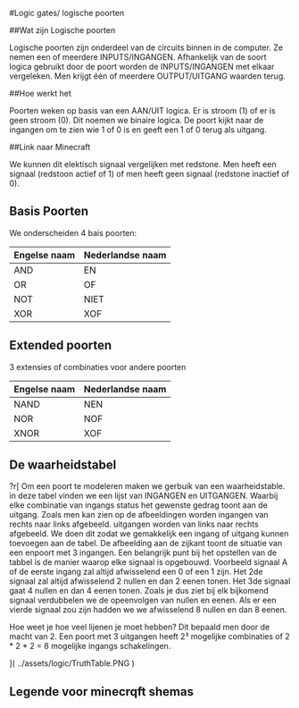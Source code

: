 #Logic gates/ logische poorten

##Wat zijn Logische poorten

Logische poorten zijn onderdeel van de circuits binnen in de computer. Ze nemen een of meerdere INPUTS/INGANGEN.
Afhankelijk van de soort logica gebruikt door de poort worden de INPUTS/INGANGEN met elkaar vergeleken.
Men krijgt één of meerdere OUTPUT/UITGANG waarden terug.

##Hoe werkt het

Poorten weken op basis van een AAN/UIT logica. Er is stroom (1) of er is geen stroom (0).
Dit noemen we binaire logica. De poort kijkt naar de ingangen om te zien wie 1 of 0 is en geeft een 1 of 0 terug als uitgang.

##Link naar Minecraft

We kunnen dit elektisch signaal vergelijken met redstone. Men heeft een signaal (redstoon actief of 1) of men heeft geen signaal (redstone inactief of 0).

## Basis Poorten

We onderscheiden 4 bais poorten:

|  Engelse naam | Nederlandse naam   |
|---|---|
| AND  | EN  |
| OR   |  OF |
| NOT  | NIET|
| XOR  | XOF |

## Extended poorten

3 extensies of combinaties voor andere poorten

|  Engelse naam | Nederlandse naam   |
|---|---|
| NAND  | NEN  |
| NOR |  NOF |
| XNOR  | XOF|

## De waarheidstabel


?r[
Om een poort te modeleren maken we gerbuik van een waarheidstable. in deze tabel vinden we een lijst van INGANGEN en UITGANGEN.
Waarbij elke combinatie van ingangs status het gewenste gedrag toont aan de uitgang.
Zoals men kan zien op de afbeeldingen worden ingangen van rechts naar links afgebeeld. uitgangen worden van links naar rechts afgebeeld.
We doen dit zodat we gemakkelijk een ingang of uitgang kunnen toevoegen aan de tabel.
De afbeelding aan de zijkant toont de situatie van een enpoort met 3 ingangen.
Een belangrijk punt bij het opstellen van de tabbel is de manier waarop elke signaal is opgebouwd.
Voorbeeld signaal A of de eerste ingang zal altijd afwisselend een 0 of een 1 zijn.
Het 2de signaal zal altijd afwisselend 2 nullen en dan 2 eenen tonen.
Het 3de signaal gaat 4 nullen en dan 4 eenen tonen. 
Zoals je dus ziet bij elk bijkomend signaal verdubbelen we de opeenvolgen van  nullen en eenen.
Als er een vierde signaal zou zijn hadden we we afwisselend 8 nullen en dan 8 eenen.

Hoe weet je hoe veel lijenen je moet hebben? Dit bepaald men door de macht van 2.
Een poort met 3 uitgangen heeft 2³ mogelijke combinaties of 2 * 2 * 2 = 8 mogelijke ingangs schakelingen.
 
](
../assets/logic/TruthTable.PNG
)

## Legende voor minecrqft shemas
